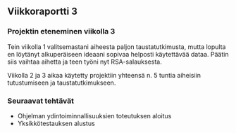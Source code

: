 ## Viikkoraportti 3

### Projektin eteneminen viikolla 3

Tein viikolla 1 valitsemastani aiheesta paljon taustatutkimusta, mutta lopulta en löytänyt alkuperäiseen ideaani sopivaa helposti käytettävää dataa.
Päätin siis vaihtaa aihetta ja teen työni nyt RSA-salauksesta.

Viikolla 2 ja 3 aikaa käytetty projektiin yhteensä n. 5 tuntia aiheisiin tutustumiseen ja taustatutkimukseen.

### Seuraavat tehtävät

- Ohjelman ydintoiminnallisuuksien toteutuksen aloitus
- Yksikkötestauksen alustus
